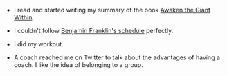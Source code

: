 - I read and started writing my summary of the book [Awaken the Giant Within](/books/awaken-the-giant-within).

- I couldn't follow [Benjamin Franklin's schedule](/zettelkasten/benjamin-franklin-s-schedule) perfectly.

- I did my workout.

- A coach reached me on Twitter to talk about the advantages of having a coach. I like the idea of belonging to a group.
